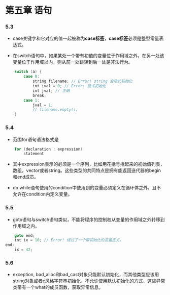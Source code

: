 # 第五章 语句

### 5.3 

+ case关键字和它对应的值一起被称为**case标签**，**case标签**必须是整型常量表达式。

+ 在switch语句中，如果某处一个带有初值的变量位于作用域之外，在另一处该变量位于作用域以内，则从前一处跳转到后一处是非法行为。
```c++
    switch (a) {
        case 0:
            string filename; // Error! string 会隐式初始化
            int ival = 0; // Error! 显式初始化
            int jval; // 正确
            break;
        case 1:
            jval = 1;
            // filename.empty();
    }
```


### 5.4

+ 范围for语句语法格式是
```c++
    for (declaration : expression)
        statement
```

+ 其中expression表示的必须是一个序列，比如用花括号括起来的初始值列表，数组，vector或者string。这些类型的共同特点是拥有能返回迭代器的begin和end成员。

+ do while语句使用的condition中使用到的变量必须定义在循环体之外，且不允许在condition内定义变量。

### 5.5

+ goto语句与switch语句类似，不能将程序的控制权从变量的作用域之外转移到作用域之内。
```c++
    goto end;
    int ix = 10; // Error! 绕过了一个带初始化的变量定义。
end:
    ix = 42;
```

### 5.6

+ exception, bad_alloc和bad_cast对象只能默认初始化，而其他类型应该用string对象或者c风格字符串初始化，不允许使用默认初始化的方式，这些异常类带有一个what的成员函数，获取异常信息。
